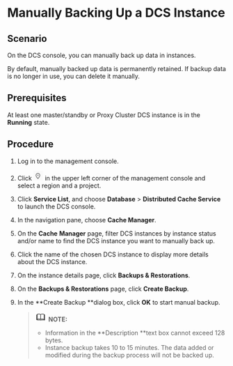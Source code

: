 # Manually Backing Up a DCS Instance<a name="en-us_topic_0062866098"></a>

## Scenario<a name="section44639112115"></a>

On the DCS console, you can manually back up data in instances.

By default, manually backed up data is permanently retained. If backup data is no longer in use, you can delete it manually.

## Prerequisites<a name="section17463418112"></a>

At least one master/standby or Proxy Cluster DCS instance is in the  **Running**  state.

## Procedure<a name="section144631511812"></a>

1.  Log in to the management console.
2.  Click  ![](figures/project.png) in the upper left corner of the management console and select a region and a project.
3.  Click  **Service List**, and choose **Database** \> **Distributed Cache Service**  to launch the DCS console.
4.  In the navigation pane, choose  **Cache Manager**.
5.  On the  **Cache** **Manager**  page, filter DCS instances by instance status and/or name to find the DCS instance you want to manually back up.
6.  Click the name of the chosen DCS instance to display more details about the DCS instance.
7.  On the instance details page, click  **Backups & Restorations**.
8.  On the  **Backups & Restorations** page, click **Create Backup**.
9.  In the  **Create Backup **dialog box, click **OK**  to start manual backup.

    >![](public_sys-resources/icon-note.gif) **NOTE:** 
    >-   Information in the  **Description **text box cannot exceed 128 bytes.
    >-   Instance backup takes 10 to 15 minutes. The data added or modified during the backup process will not be backed up.


